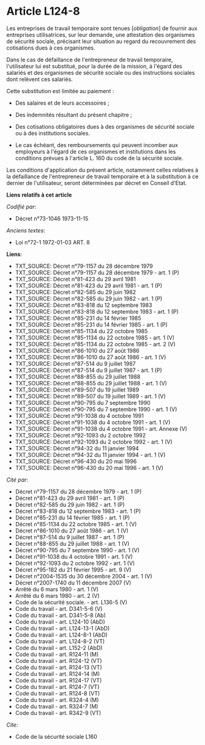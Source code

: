 # Article L124-8

Les entreprises de travail temporaire sont tenues [*obligation*] de fournir aux entreprises utilisatrices, sur leur demande,
une attestation des organismes de sécurité sociale, précisant leur situation au regard du recouvrement des cotisations dues à
ces organismes.

Dans le cas de défaillance de l'entrepreneur de travail temporaire, l'utilisateur lui est substitué, pour la durée de la
mission, à l'égard des salariés et des organismes de sécurité sociale ou des instructions sociales dont relèvent ces
salariés.

Cette substitution est limitée au paiement :

- Des salaires et de leurs accessoires ;

- Des indemnités résultant du présent chapitre ;

- Des cotisations obligatoires dues à des organismes de sécurité sociale ou à des institutions sociales.

- Le cas échéant, des remboursements qui peuvent incomber aux employeurs à l'égard de ces organismes et institutions dans les
conditions prévues à l'article L. 160 du code de la sécurité sociale.

Les conditions d'application du présent article, notamment celles relatives à la défaillance de l'entrepreneur de travail
temporaire et à la substitution à ce dernier de l'utilisateur, seront déterminées par décret en Conseil d'Etat.

**Liens relatifs à cet article**

_Codifié par_:

  - Décret n°73-1046 1973-11-15

_Anciens textes_:

  - Loi n°72-1 1972-01-03 ART. 8

**Liens**:

  - TXT_SOURCE: Décret n°79-1157 du 28 décembre 1979
  - TXT_SOURCE: Décret n°79-1157 du 28 décembre 1979 - art. 1 (P)
  - TXT_SOURCE: Décret n°81-423 du 29 avril 1981
  - TXT_SOURCE: Décret n°81-423 du 29 avril 1981 - art. 1 (P)
  - TXT_SOURCE: Décret n°82-585 du 29 juin 1982
  - TXT_SOURCE: Décret n°82-585 du 29 juin 1982 - art. 1 (P)
  - TXT_SOURCE: Décret n°83-818 du 12 septembre 1983
  - TXT_SOURCE: Décret n°83-818 du 12 septembre 1983 - art. 1 (P)
  - TXT_SOURCE: Décret n°85-231 du 14 février 1985
  - TXT_SOURCE: Décret n°85-231 du 14 février 1985 - art. 1 (P)
  - TXT_SOURCE: Décret n°85-1134 du 22 octobre 1985
  - TXT_SOURCE: Décret n°85-1134 du 22 octobre 1985 - art. 1 (V)
  - TXT_SOURCE: Décret n°85-1134 du 22 octobre 1985 - art. 2 (V)
  - TXT_SOURCE: Décret n°86-1010 du 27 août 1986
  - TXT_SOURCE: Décret n°86-1010 du 27 août 1986 - art. 1 (V)
  - TXT_SOURCE: Décret n°87-514 du 9 juillet 1987
  - TXT_SOURCE: Décret n°87-514 du 9 juillet 1987 - art. 1 (P)
  - TXT_SOURCE: Décret n°88-855 du 29 juillet 1988
  - TXT_SOURCE: Décret n°88-855 du 29 juillet 1988 - art. 1 (V)
  - TXT_SOURCE: Décret n°89-507 du 19 juillet 1989
  - TXT_SOURCE: Décret n°89-507 du 19 juillet 1989 - art. 1 (V)
  - TXT_SOURCE: Décret n°90-795 du 7 septembre 1990
  - TXT_SOURCE: Décret n°90-795 du 7 septembre 1990 - art. 1 (V)
  - TXT_SOURCE: Décret n°91-1038 du 4 octobre 1991
  - TXT_SOURCE: Décret n°91-1038 du 4 octobre 1991 - art. 1 (V)
  - TXT_SOURCE: Décret n°91-1038 du 4 octobre 1991 - art. Annexe (V)
  - TXT_SOURCE: Décret n°92-1093 du 2 octobre 1992
  - TXT_SOURCE: Décret n°92-1093 du 2 octobre 1992 - art. 1 (V)
  - TXT_SOURCE: Décret n°94-32 du 11 janvier 1994
  - TXT_SOURCE: Décret n°94-32 du 11 janvier 1994 - art. 1 (V)
  - TXT_SOURCE: Décret n°96-430 du 20 mai 1996
  - TXT_SOURCE: Décret n°96-430 du 20 mai 1996 - art. 1 (V)

_Cité par_:

  - Décret n°79-1157 du 28 décembre 1979 - art. 1 (P)
  - Décret n°81-423 du 29 avril 1981 - art. 1 (P)
  - Décret n°82-585 du 29 juin 1982 - art. 1 (P)
  - Décret n°83-818 du 12 septembre 1983 - art. 1 (P)
  - Décret n°85-231 du 14 février 1985 - art. 1 (P)
  - Décret n°85-1134 du 22 octobre 1985 - art. 1 (V)
  - Décret n°86-1010 du 27 août 1986 - art. 1 (V)
  - Décret n°87-514 du 9 juillet 1987 - art. 1 (P)
  - Décret n°88-855 du 29 juillet 1988 - art. 1 (V)
  - Décret n°90-795 du 7 septembre 1990 - art. 1 (V)
  - Décret n°91-1038 du 4 octobre 1991 - art. 1 (V)
  - Décret n°92-1093 du 2 octobre 1992 - art. 1 (V)
  - Décret n°95-182 du 21 février 1995 - art. 9 (V)
  - Décret n°2004-1535 du 30 décembre 2004 - art. 1 (V)
  - Décret n°2007-1740 du 11 décembre 2007 (V)
  - Arrêté du 6 mars 1980 - art. 1 (V)
  - Arrêté du 6 mars 1980 - art. 2 (V)
  - Code de la sécurité sociale. - art. L136-5 (V)
  - Code du travail - art. D341-5-6 (V)
  - Code du travail - art. D341-5-8 (Ab)
  - Code du travail - art. L124-10 (AbD)
  - Code du travail - art. L124-13-1 (AbD)
  - Code du travail - art. L124-8-1 (AbD)
  - Code du travail - art. L124-8-2 (VT)
  - Code du travail - art. L152-2 (AbD)
  - Code du travail - art. R124-11 (M)
  - Code du travail - art. R124-12 (VT)
  - Code du travail - art. R124-13 (VT)
  - Code du travail - art. R124-14 (M)
  - Code du travail - art. R124-17 (VT)
  - Code du travail - art. R124-7 (VT)
  - Code du travail - art. R124-8 (VT)
  - Code du travail - art. R324-4 (M)
  - Code du travail - art. R324-7 (M)
  - Code du travail - art. R342-9 (VT)

_Cite_:

  - Code de la sécurité sociale L160
